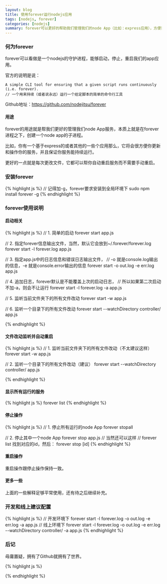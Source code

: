 ```yaml
---
layout: blog
title: 使用forever运行nodejs应用
tags: [nodejs, forever]
categories: [nodejs]
summary: forever可以更好的帮助我们管理我们的node App（比如：express应用），方便我们的开发
---
```

### 何为forever
forever可以看做是一个nodejs的守护进程，能够启动，停止，重启我们的app应用。

官方的说明是说：

    A simple CLI tool for ensuring that a given script runs continuously (i.e. forever).
    // 一个用来持续（或者说永远）运行一个给定脚本的简单的命令行工具

Github地址：<https://github.com/nodejitsu/forever>

#### 用途
forever的用途就是帮我们更好的管理我们node App服务，本质上就是在forever进程之下，创建一个node app的子进程。

比如，你有一个基于express的或者其他的一些个应用那么，它将会很方便你更新和操作你的服务，并且保证你服务能持续运行。

更好的一点就是每次更改文件，它都可以帮你自动重启服务而不需要手动重启。

### 安装forever
{% highlight js %}
// 记得加-g，forever要求安装到全局环境下
sudo npm install forever -g
{% endhighlight %}

### forever使用说明

#### 启动相关
{% highlight js %}
// 1. 简单的启动
forever start app.js

// 2. 指定forever信息输出文件，当然，默认它会放到~/.forever/forever.log
forever start -l forever.log app.js

// 3. 指定app.js中的日志信息和错误日志输出文件，
//  -o 就是console.log输出的信息，-e 就是console.error输出的信息
forever start -o out.log -e err.log app.js

// 4. 追加日志，forever默认是不能覆盖上次的启动日志，
//  所以如果第二次启动不加-a，则会不让运行
forever start -l forever.log -a app.js

// 5. 监听当前文件夹下的所有文件改动
forever start -w app.js

// 6. 监听一个目录下的所有文件改动
forever start --watchDirectory controller/ app.js

{% endhighlight %}

#### 文件改动监听并自动重启

{% highlight js %}
// 1. 监听当前文件夹下的所有文件改动（不太建议这样）
forever start -w app.js

// 2. 监听一个目录下的所有文件改动（建议）
forever start --watchDirectory controller/ app.js

{% endhighlight %}

#### 显示所有运行的服务

{% highlight js %}
forever list
{% endhighlight %}


#### 停止操作

{% highlight js %}
// 1. 停止所有运行的node App
forever stopall

// 2. 停止其中一个node App
forever stop app.js
// 当然还可以这样
// forever list 找到对应的id，然后：
forever stop [id]
{% endhighlight %}

#### 重启操作
重启操作跟停止操作保持一致。

#### 更多一些
上面的一些解释足够平常使用，还有待之后继续补充。

### 开发和线上建议配置

{% highlight js %}
// 开发环境下
forever start -l forever.log -o out.log -e err.log -a app.js
// 线上环境下
forever start -l forever.log -o out.log -e err.log --watchDirectory controller/ -a app.js
{% endhighlight %}

### 后记

毋庸置疑，拥有了Github就拥有了世界。

{% highlight js %}

{% endhighlight %}
